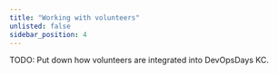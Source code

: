 ```yaml
---
title: "Working with volunteers"
unlisted: false
sidebar_position: 4
---
```


TODO: Put down how volunteers are integrated into DevOpsDays KC.